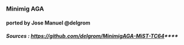 ### Minimig AGA

#### ported by Jose Manuel @delgrom

##### Sources : https://github.com/delgrom/MinimigAGA-MiST-TC64****

